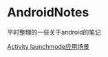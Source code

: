# AndroidNotes
平时整理的一些关于android的笔记

[Activity launchmode应用场景](http://souly.cn/技术博文/2015/07/03/activity-LaunchMode-应用场景/)



